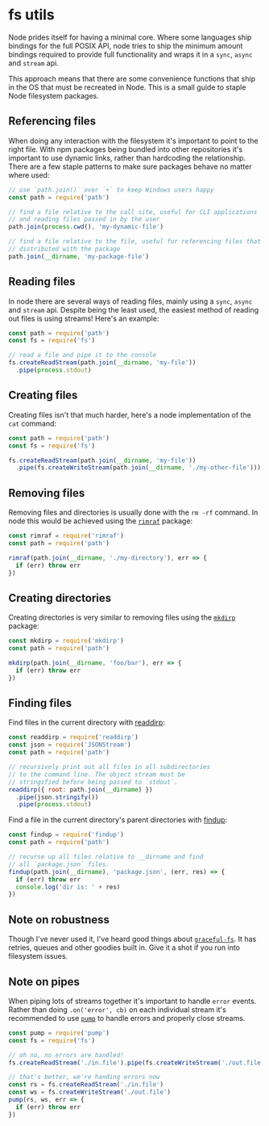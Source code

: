 # fs utils

Node prides itself for having a minimal core. Where some languages ship
bindings for the full POSIX API, node tries to ship the minimum amount bindings
required to provide full functionality and wraps it in a `sync`, `async` and
`stream` api.

This approach means that there are some convenience functions that ship in the
OS that must be recreated in Node. This is a small guide to staple Node
filesystem packages.

## Referencing files
When doing any interaction with the filesystem it's important to point to the
right file. With npm packages being bundled into other repositories it's
important to use dynamic links, rather than hardcoding the relationship. There
are a few staple patterns to make sure packages behave no matter where used:
```js
// use `path.join()` over `+` to keep Windows users happy
const path = require('path')

// find a file relative to the call site, useful for CLI applications
// and reading files passed in by the user
path.join(process.cwd(), 'my-dynamic-file')

// find a file relative to the file, useful for referencing files that are
// distributed with the package
path.join(__dirname, 'my-package-file')
```

## Reading files
In node there are several ways of reading files, mainly using a `sync`, `async`
and `stream` api. Despite being the least used, the easiest method of reading
out files is using streams! Here's an example:
```js
const path = require('path')
const fs = require('fs')

// read a file and pipe it to the console
fs.createReadStream(path.join(__dirname, 'my-file'))
  .pipe(process.stdout)
```

## Creating files
Creating files isn't that much harder, here's a node implementation of the
`cat` command:
```js
const path = require('path')
const fs = require('fs')

fs.createReadStream(path.join(__dirname, 'my-file'))
  .pipe(fs.createWriteStream(path.join(__dirname, './my-other-file')))
```

## Removing files
Removing files and directories is usually done with the `rm -rf` command. In
node this would be achieved using the
[`rimraf`](https://github.com/isaacs/rimraf) package:
```js
const rimraf = require('rimraf')
const path = require('path')

rimraf(path.join(__dirname, './my-directory'), err => {
  if (err) throw err
})
```

## Creating directories
Creating directories is very similar to removing files using the
[`mkdirp`](https://github.com/substack/node-mkdirp) package:
```js
const mkdirp = require('mkdirp')
const path = require('path')

mkdirp(path.join(__dirname, 'foo/bar'), err => {
  if (err) throw err
})
```

## Finding files
Find files in the current directory with
[readdirp](https://github.com/thlorenz/readdirp):

```js
const readdirp = require('readdirp')
const json = require('JSONStream')
const path = require('path')

// recursively print out all files in all subdirectories
// to the command line. The object stream must be
// stringified before being passed to `stdout`.
readdirp({ root: path.join(__dirname) })
  .pipe(json.stringify())
  .pipe(process.stdout)
```

Find a file in the current directory's parent directories with
[findup](https://github.com/Filirom1/findup):

```js
const findup = require('findup')
const path = require('path')

// recurse up all files relative to __dirname and find
// all `package.json` files.
findup(path.join(__dirname), 'package.json', (err, res) => {
  if (err) throw err
  console.log('dir is: ' + res)
})
```

## Note on robustness
Though I've never used it, I've heard good things about
[`graceful-fs`](https://github.com/isaacs/node-graceful-fs). It has retries,
queues and other goodies built in. Give it a shot if you run into filesystem
issues.

## Note on pipes
When piping lots of streams together it's important to handle `error` events.
Rather than doing `.on('error', cb)` on each individual stream it's recommended
to use [`pump`](https://github.com/mafintosh/pump) to handle errors and
properly close streams.
```js
const pump = require('pump')
const fs = require('fs')

// oh no, no errors are handled!
fs.createReadStream('./in.file').pipe(fs.createWriteStream('./out.file'))

// that's better, we're handing errors now
const rs = fs.createReadStream('./in.file')
const ws = fs.createWriteStream('./out.file')
pump(rs, ws, err => {
  if (err) throw err
})
```
